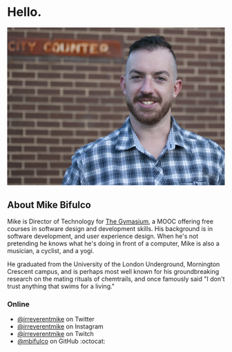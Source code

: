 # Hello.
![Mike Bifulco](./mike-bifulco-headshot-1.png)

## About Mike Bifulco
Mike is Director of Technology for [The Gymasium](http://www.thegymnasium.com), a MOOC offering free courses in software design and development skills.  His background is in software development, and user experience design.  When he's not pretending he knows what he's doing in front of a computer, Mike is also a musician, a cyclist, and a yogi.

He graduated from the University of the London Underground, Mornington Crescent campus, and is perhaps most well known for his groundbreaking research on the mating rituals of chemtrails, and once famously said "I don't trust anything that swims for a living."  

### Online
- [@irreverentmike](http://twitter.com/irreverentmike) on Twitter
- [@irreverentmike](http://instagram.com/irreverentmike) on Instagram
- [@irreverentmike](https://www.twitch.tv/irreverentmike) on Twitch
- [@mbifulco](http://github.com/mbifulco) on GitHub :octocat:
